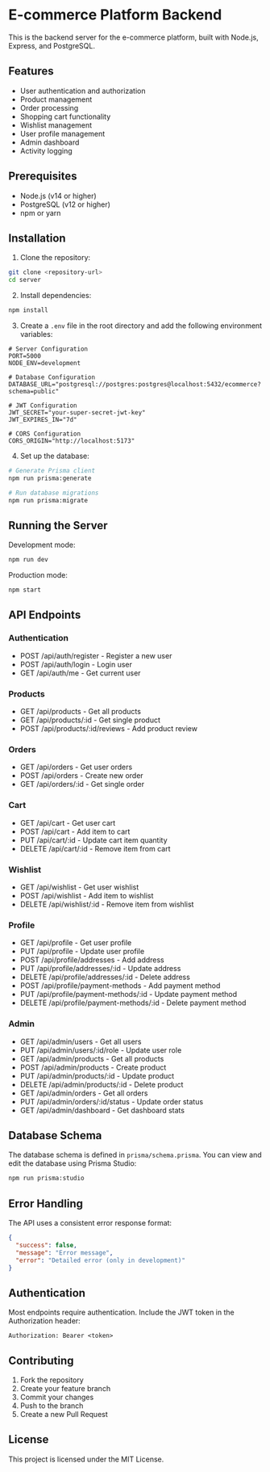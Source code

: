 # E-commerce Platform Backend

This is the backend server for the e-commerce platform, built with Node.js, Express, and PostgreSQL.

## Features

- User authentication and authorization
- Product management
- Order processing
- Shopping cart functionality
- Wishlist management
- User profile management
- Admin dashboard
- Activity logging

## Prerequisites

- Node.js (v14 or higher)
- PostgreSQL (v12 or higher)
- npm or yarn

## Installation

1. Clone the repository:
```bash
git clone <repository-url>
cd server
```

2. Install dependencies:
```bash
npm install
```

3. Create a `.env` file in the root directory and add the following environment variables:
```env
# Server Configuration
PORT=5000
NODE_ENV=development

# Database Configuration
DATABASE_URL="postgresql://postgres:postgres@localhost:5432/ecommerce?schema=public"

# JWT Configuration
JWT_SECRET="your-super-secret-jwt-key"
JWT_EXPIRES_IN="7d"

# CORS Configuration
CORS_ORIGIN="http://localhost:5173"
```

4. Set up the database:
```bash
# Generate Prisma client
npm run prisma:generate

# Run database migrations
npm run prisma:migrate
```

## Running the Server

Development mode:
```bash
npm run dev
```

Production mode:
```bash
npm start
```

## API Endpoints

### Authentication
- POST /api/auth/register - Register a new user
- POST /api/auth/login - Login user
- GET /api/auth/me - Get current user

### Products
- GET /api/products - Get all products
- GET /api/products/:id - Get single product
- POST /api/products/:id/reviews - Add product review

### Orders
- GET /api/orders - Get user orders
- POST /api/orders - Create new order
- GET /api/orders/:id - Get single order

### Cart
- GET /api/cart - Get user cart
- POST /api/cart - Add item to cart
- PUT /api/cart/:id - Update cart item quantity
- DELETE /api/cart/:id - Remove item from cart

### Wishlist
- GET /api/wishlist - Get user wishlist
- POST /api/wishlist - Add item to wishlist
- DELETE /api/wishlist/:id - Remove item from wishlist

### Profile
- GET /api/profile - Get user profile
- PUT /api/profile - Update user profile
- POST /api/profile/addresses - Add address
- PUT /api/profile/addresses/:id - Update address
- DELETE /api/profile/addresses/:id - Delete address
- POST /api/profile/payment-methods - Add payment method
- PUT /api/profile/payment-methods/:id - Update payment method
- DELETE /api/profile/payment-methods/:id - Delete payment method

### Admin
- GET /api/admin/users - Get all users
- PUT /api/admin/users/:id/role - Update user role
- GET /api/admin/products - Get all products
- POST /api/admin/products - Create product
- PUT /api/admin/products/:id - Update product
- DELETE /api/admin/products/:id - Delete product
- GET /api/admin/orders - Get all orders
- PUT /api/admin/orders/:id/status - Update order status
- GET /api/admin/dashboard - Get dashboard stats

## Database Schema

The database schema is defined in `prisma/schema.prisma`. You can view and edit the database using Prisma Studio:

```bash
npm run prisma:studio
```

## Error Handling

The API uses a consistent error response format:

```json
{
  "success": false,
  "message": "Error message",
  "error": "Detailed error (only in development)"
}
```

## Authentication

Most endpoints require authentication. Include the JWT token in the Authorization header:

```
Authorization: Bearer <token>
```

## Contributing

1. Fork the repository
2. Create your feature branch
3. Commit your changes
4. Push to the branch
5. Create a new Pull Request

## License

This project is licensed under the MIT License. 